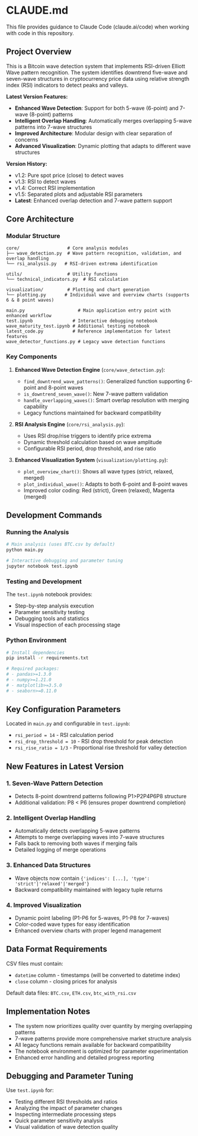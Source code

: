 # CLAUDE.md

This file provides guidance to Claude Code (claude.ai/code) when working with code in this repository.

## Project Overview

This is a Bitcoin wave detection system that implements RSI-driven Elliott Wave pattern recognition. The system identifies downtrend five-wave and seven-wave structures in cryptocurrency price data using relative strength index (RSI) indicators to detect peaks and valleys.

**Latest Version Features:**
- **Enhanced Wave Detection**: Support for both 5-wave (6-point) and 7-wave (8-point) patterns
- **Intelligent Overlap Handling**: Automatically merges overlapping 5-wave patterns into 7-wave structures
- **Improved Architecture**: Modular design with clear separation of concerns
- **Advanced Visualization**: Dynamic plotting that adapts to different wave structures

**Version History:**
- v1.2: Pure spot price (close) to detect waves
- v1.3: RSI to detect waves  
- v1.4: Correct RSI implementation
- v1.5: Separated plots and adjustable RSI parameters
- **Latest**: Enhanced overlap detection and 7-wave pattern support

## Core Architecture

### Modular Structure
```
core/                  # Core analysis modules
├── wave_detection.py  # Wave pattern recognition, validation, and overlap handling
└── rsi_analysis.py   # RSI-driven extrema identification

utils/                 # Utility functions
└── technical_indicators.py  # RSI calculation

visualization/         # Plotting and chart generation
└── plotting.py       # Individual wave and overview charts (supports 6 & 8 point waves)

main.py                    # Main application entry point with enhanced workflow
test.ipynb               # Interactive debugging notebook
wave_maturity_test.ipynb # Additional testing notebook
latest_code.py           # Reference implementation for latest features
wave_detector_functions.py # Legacy wave detection functions
```

### Key Components

1. **Enhanced Wave Detection Engine** (`core/wave_detection.py`):
   - `find_downtrend_wave_patterns()`: Generalized function supporting 6-point and 8-point waves
   - `is_downtrend_seven_wave()`: New 7-wave pattern validation
   - `handle_overlapping_waves()`: Smart overlap resolution with merging capability
   - Legacy functions maintained for backward compatibility

2. **RSI Analysis Engine** (`core/rsi_analysis.py`):
   - Uses RSI drop/rise triggers to identify price extrema
   - Dynamic threshold calculation based on wave amplitude
   - Configurable RSI period, drop threshold, and rise ratio

3. **Enhanced Visualization System** (`visualization/plotting.py`):
   - `plot_overview_chart()`: Shows all wave types (strict, relaxed, merged)
   - `plot_individual_wave()`: Adapts to both 6-point and 8-point waves
   - Improved color coding: Red (strict), Green (relaxed), Magenta (merged)

## Development Commands

### Running the Analysis
```bash
# Main analysis (uses BTC.csv by default)
python main.py

# Interactive debugging and parameter tuning
jupyter notebook test.ipynb
```

### Testing and Development
The `test.ipynb` notebook provides:
- Step-by-step analysis execution
- Parameter sensitivity testing
- Debugging tools and statistics
- Visual inspection of each processing stage

### Python Environment
```bash
# Install dependencies
pip install -r requirements.txt

# Required packages:
# - pandas>=1.3.0
# - numpy>=1.21.0  
# - matplotlib>=3.5.0
# - seaborn>=0.11.0
```

## Key Configuration Parameters

Located in `main.py` and configurable in `test.ipynb`:
- `rsi_period = 14` - RSI calculation period
- `rsi_drop_threshold = 10` - RSI drop threshold for peak detection
- `rsi_rise_ratio = 1/3` - Proportional rise threshold for valley detection

## New Features in Latest Version

### 1. Seven-Wave Pattern Detection
- Detects 8-point downtrend patterns following P1>P2<P3>P4<P5>P6<P7>P8 structure
- Additional validation: P8 < P6 (ensures proper downtrend completion)

### 2. Intelligent Overlap Handling
- Automatically detects overlapping 5-wave patterns
- Attempts to merge overlapping waves into 7-wave structures
- Falls back to removing both waves if merging fails
- Detailed logging of merge operations

### 3. Enhanced Data Structures
- Wave objects now contain `{'indices': [...], 'type': 'strict'|'relaxed'|'merged'}`
- Backward compatibility maintained with legacy tuple returns

### 4. Improved Visualization
- Dynamic point labeling (P1-P6 for 5-waves, P1-P8 for 7-waves)
- Color-coded wave types for easy identification
- Enhanced overview charts with proper legend management

## Data Format Requirements

CSV files must contain:
- `datetime` column - timestamps (will be converted to datetime index)
- `close` column - closing prices for analysis

Default data files: `BTC.csv`, `ETH.csv`, `btc_with_rsi.csv`

## Implementation Notes

- The system now prioritizes quality over quantity by merging overlapping patterns
- 7-wave patterns provide more comprehensive market structure analysis
- All legacy functions remain available for backward compatibility
- The notebook environment is optimized for parameter experimentation
- Enhanced error handling and detailed progress reporting

## Debugging and Parameter Tuning

Use `test.ipynb` for:
- Testing different RSI thresholds and ratios
- Analyzing the impact of parameter changes
- Inspecting intermediate processing steps
- Quick parameter sensitivity analysis
- Visual validation of wave detection quality